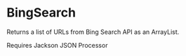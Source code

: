 BingSearch
==========

Returns a list of URLs from Bing Search API as an ArrayList.

Requires Jackson JSON Processor
